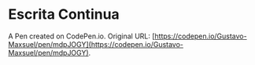 # Escrita Continua

A Pen created on CodePen.io. Original URL: [https://codepen.io/Gustavo-Maxsuel/pen/mdpJOGY](https://codepen.io/Gustavo-Maxsuel/pen/mdpJOGY).


